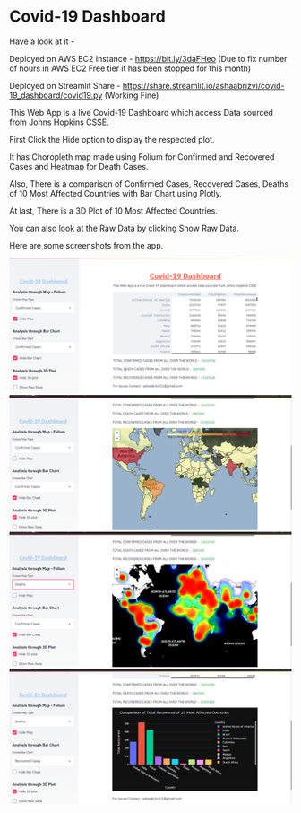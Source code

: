 # Covid-19 Dashboard

Have a look at it -

Deployed on AWS EC2 Instance - https://bit.ly/3daFHeo (Due to fix number of hours in AWS EC2 Free tier it has been stopped for this month)

Deployed on Streamlit Share - https://share.streamlit.io/ashaabrizvi/covid-19_dashboard/covid19.py (Working Fine)

This Web App is a live Covid-19 Dashboard which access Data sourced from Johns Hopkins CSSE.

First Click the Hide option to display the respected plot.

It has Choropleth map made using Folium for Confirmed and Recovered Cases and Heatmap for Death Cases.

Also, There is a comparison of Confirmed Cases, Recovered Cases, Deaths of 10 Most Affected Countries with Bar Chart using Plotly.

At last, There is a 3D Plot of 10 Most Affected Countries.

You can also look at the Raw Data by clicking Show Raw Data.

Here are some screenshots from the app.



![](screenshots/1.png)
![](screenshots/2.png)
![](screenshots/3.png)
![](screenshots/4.png)

